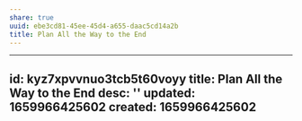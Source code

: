 ```yaml
---
share: true
uuid: ebe3cd81-45ee-45d4-a655-daac5cd14a2b
title: Plan All the Way to the End
---
```

---
id: kyz7xpvvnuo3tcb5t60voyy
title: Plan All the Way to the End
desc: ''
updated: 1659966425602
created: 1659966425602
---